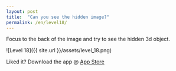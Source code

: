 ```yaml
---
layout: post
title:  "Can you see the hidden image?"
permalink: /en/level18/
---
```

Focus to the back of the image and try to see the hidden 3d object.

![Level 18]({{ site.url }}/assets/level_18.png)

Liked it? Download the app @ [App Store][app_store] 

[app_store]: http://appstore.com